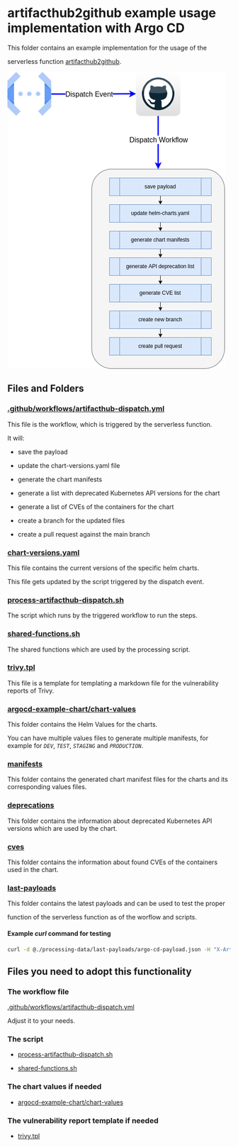 # artifacthub2github example usage implementation with Argo CD

This folder contains an example implementation for the usage of the

serverless function [artifacthub2github](https://github.com/300481/artifacthub2github).

![](architecture.png)

## Files and Folders

### [.github/workflows/artifacthub-dispatch.yml](https://github.com/300481/actions-test/blob/main/.github/workflows/artifacthub-dispatch.yml)

This file is the workflow, which is triggered by the serverless function.

It will:

* save the payload

* update the chart-versions.yaml file

* generate the chart manifests

* generate a list with deprecated Kubernetes API versions for the chart

* generate a list of CVEs of the containers for the chart

* create a branch for the updated files

* create a pull request against the main branch

### [chart-versions.yaml](https://github.com/300481/actions-test/blob/main/artifacthub2github/chart-versions.yaml)

This file contains the current versions of the specific helm charts.

This file gets updated by the script triggered by the dispatch event.

### [process-artifacthub-dispatch.sh](https://github.com/300481/actions-test/blob/main/artifacthub2github/process-artifacthub-dispatch.sh)

The script which runs by the triggered workflow to run the steps.

### [shared-functions.sh](https://github.com/300481/actions-test/blob/main/artifacthub2github/shared-functions.sh)

The shared functions which are used by the processing script.
### [trivy.tpl](https://github.com/300481/actions-test/blob/main/artifacthub2github/templates/trivy.tpl)

This file is a template for templating a markdown file for the vulnerability reports of Trivy.

### [argocd-example-chart/chart-values](https://github.com/300481/actions-test/tree/main/artifacthub2github/argocd-example-chart/chart-values)

This folder contains the Helm Values for the charts.

You can have multiple values files to generate multiple manifests, for example for *`DEV`*, *`TEST`*, *`STAGING`* and *`PRODUCTION`*.

### [manifests](https://github.com/300481/actions-test/tree/main/artifacthub2github/processing-data/manifests)

This folder contains the generated chart manifest files for the charts and its corresponding values files.

### [deprecations](https://github.com/300481/actions-test/tree/main/artifacthub2github/processing-data/deprecations)

This folder contains the information about deprecated Kubernetes API versions which are used by the chart.

### [cves](https://github.com/300481/actions-test/tree/main/artifacthub2github/processing-data/cves)

This folder contains the information about found CVEs of the containers used in the chart.

### [last-payloads](https://github.com/300481/actions-test/tree/main/artifacthub2github/processing-data/last-payloads)

This folder contains the latest payloads and can be used to test the proper

function of the serverless function as of the worflow and scripts.

#### Example *curl* command for testing

```bash
curl -d @./processing-data/last-payloads/argo-cd-payload.json -H "X-ArtifactHub-Secret: [YOUR-ARTIFACTHUB-SECRET]" https://[YOUR-GCP-PROJECT].cloudfunctions.net/[YOUR-FUNCTION-NAME]
```

## Files you need to adopt this functionality

### The workflow file

[.github/workflows/artifacthub-dispatch.yml](https://github.com/300481/actions-test/blob/main/.github/workflows/artifacthub-dispatch.yml)

Adjust it to your needs.

### The script

* [process-artifacthub-dispatch.sh](https://github.com/300481/actions-test/blob/main/artifacthub2github/process-artifacthub-dispatch.sh)

* [shared-functions.sh](https://github.com/300481/actions-test/blob/main/artifacthub2github/shared-functions.sh)

### The chart values if needed

* [argocd-example-chart/chart-values](https://github.com/300481/actions-test/tree/main/artifacthub2github/argocd-example-chart/chart-values)

### The vulnerability report template if needed 

* [trivy.tpl](https://github.com/300481/actions-test/blob/main/artifacthub2github/processing-data/templates/trivy.tpl)
